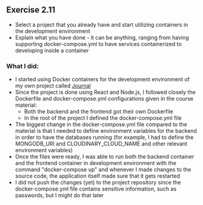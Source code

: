 ## Exercise 2.11

- Select a project that you already have and start utilizing containers in the development environment
- Explain what you have done - it can be anything, ranging from having supporting docker-compose.yml to have services containerized to developing inside a container

### What I did:

- I started using Docker containers for the development environment of my own project called [Journal](https://github.com/Mamelukki/Journal)
- Since the project is done using React and Node.js, I followed closely the Dockerfile and docker-compose.yml configurations given in the course material:
    - Both the backend and the frontend got their own Dockerfile
    - In the root of the project I defined the docker-compose.yml file 
- The biggest change in the docker-compose.yml file compared to the material is that I needed to  define environment variables for the backend in order to have the databases running (for example, I had to define the MONGODB_URI and CLOUDINARY_CLOUD_NAME and other relevant environment variables)
- Once the files were ready, I was able to run both the backend container and the frontend container in development environment with the command "docker-compose up" and whenever I made changes to the source code, the application itself made sure that it gets restarted 
- I did not push the changes (yet) to the project repository since the docker-compose.yml file contains sensitive information, such as passwords, but I might do that later
